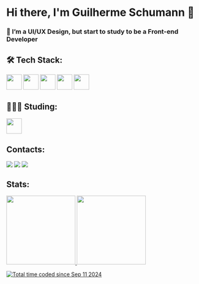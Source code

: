 # Hi there, I'm Guilherme Schumann 👋 

<h3>🔭 I’m a UI/UX Design, but start to study to be a Front-end Developer</h3>

## 🛠 Tech Stack:
<img loading="lazy" src="https://cdn.jsdelivr.net/gh/devicons/devicon/icons/git/git-original.svg" width="40" height="40"/> <img loading="lazy" src="https://cdn.jsdelivr.net/gh/devicons/devicon@latest/icons/html5/html5-original.svg" width="40" height="40"/> <img loading="lazy" src="https://cdn.jsdelivr.net/gh/devicons/devicon@latest/icons/css3/css3-original.svg" width="40" height="40"/> <img loading="lazy" src="https://cdn.jsdelivr.net/gh/devicons/devicon@latest/icons/javascript/javascript-original.svg" width="40" height="40"/> <img loading="lazy" src="https://cdn.jsdelivr.net/gh/devicons/devicon@latest/icons/wordpress/wordpress-plain.svg" width="40" height="40"/>

## 👩🏻‍💻 Studing:
<img loading="lazy" src="https://cdn.jsdelivr.net/gh/devicons/devicon@latest/icons/react/react-original.svg" width="40" height="40"/>

## Contacts:
<div>
<a href="https://linkedin.com/in/guilherme-schumann-5a0599168/" target="_blank"><img loading="lazy" src="https://img.shields.io/badge/-LinkedIn-%230077B5?style=for-the-badge&logo=linkedin&logoColor=white" target="_blank"></a>
<a href="https://www.instagram.com/schumanngui/" target="_blank"><img loading="lazy" src="https://img.shields.io/badge/-Instagram-%23E4405F?style=for-the-badge&logo=instagram&logoColor=white" target="_blank"></a>
<a href="mailto:gui.rsc45@gmail.com"><img loading="lazy" src="https://img.shields.io/badge/Gmail-D14836?style=for-the-badge&logo=gmail&logoColor=white" target="_blank"></a>
</div>

## Stats:
<div>
<a href="https://github.com/guilherme-schumann">
<img loading="lazy" height="180em" src="https://github-readme-stats.vercel.app/api/top-langs/?username=guilherme-schumann&layout=compact&langs_count=7&theme=github-dark-blue#gh-dark-mode-only"/>
<img loading="lazy" height="180em" src="https://github-readme-stats.vercel.app/api?username=guilherme-schumann&show_icons=true&theme=github-dark-blue#gh-dark-mode-only&include_all_commits=true&count_private=true"/>
</div>

<a href="https://wakatime.com/@ce7c57fc-220c-465f-9f9e-d11de3d62e75"><img src="https://wakatime.com/badge/user/ce7c57fc-220c-465f-9f9e-d11de3d62e75.svg" alt="Total time coded since Sep 11 2024" /></a>

